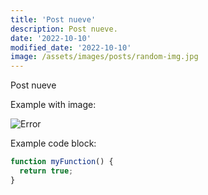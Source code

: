 ```yaml
---
title: 'Post nueve'
description: Post nueve.
date: '2022-10-10'
modified_date: '2022-10-10'
image: /assets/images/posts/random-img.jpg
---
```


Post nueve

Example with image:

![Error](@@baseUrl@@/assets/images/posts/error.png)

Example code block:

```js
function myFunction() {
  return true;
}
```
